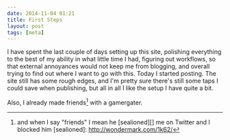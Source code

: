 ```yaml
---
date: 2014-11-04 01:21
title: First Steps
layout: post
tags: [meta]
---
```

I have spent the last couple of days setting up this site, polishing everything to the best of my ability in what little time I had, figuring out workflows, so that external annoyances would not keep me from blogging, and overall trying to find out where I want to go with this. Today I started posting. The site still has some rough edges, and I'm pretty sure there's still some taps I could save when publishing, but all in all I like the setup I have quite a bit.

Also, I already made friends[^1] with a gamergater.

[^1]: and when I say "friends" I mean he [sealioned][] me on Twitter and I blocked him
[sealioned]: http://wondermark.com/1k62/
